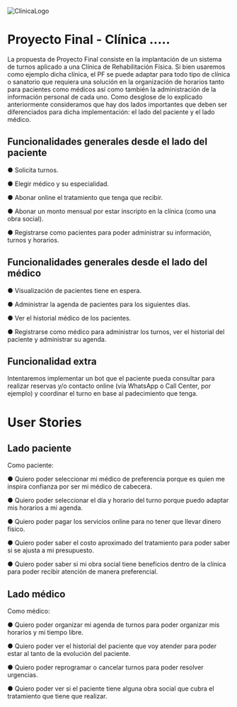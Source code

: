 ![ClinicaLogo](https://)

# Proyecto Final - Clínica .....
La propuesta de Proyecto Final consiste en la implantación de un sistema de turnos aplicado a una Clínica de Rehabilitación Física.
Si bien usaremos como ejemplo dicha clínica, el PF se puede adaptar para todo tipo de clínica o sanatorio que requiera una solución en la organización de horarios tanto para pacientes como médicos así como también la administración de la información personal de cada uno.
Como desglose de lo explicado anteriormente consideramos que hay dos lados importantes que deben ser diferenciados para dicha implementación: el lado del paciente y el lado médico.


## Funcionalidades generales desde el lado del paciente

● Solicita turnos.

● Elegir médico y su especialidad.

● Abonar online el tratamiento que tenga que recibir.

● Abonar un monto mensual por estar inscripto en la clínica (como una obra social).

● Registrarse como pacientes para poder administrar su información, turnos y horarios.


## Funcionalidades generales desde el lado del médico

● Visualización de pacientes tiene en espera.

● Administrar la agenda de pacientes para los siguientes días.

● Ver el historial médico de los pacientes.

● Registrarse como médico para administrar los turnos, ver el historial del paciente y administrar su agenda.


## Funcionalidad extra
Intentaremos implementar un bot que el paciente pueda consultar para realizar reservas y/o contacto online (vía WhatsApp o Call Center, por ejemplo) y coordinar el turno en base al padecimiento que tenga.




# User Stories

## Lado paciente
Como paciente:

● Quiero poder seleccionar mi médico de preferencia porque es quien me inspira confianza por ser mi médico de cabecera.

● Quiero poder seleccionar el día y horario del turno porque puedo adaptar mis horarios a mi agenda.

● Quiero poder pagar los servicios online para no tener que llevar dinero físico.

● Quiero poder saber el costo aproximado del tratamiento para poder saber si se ajusta a mi presupuesto.

● Quiero poder saber si mi obra social tiene beneficios dentro de la clínica para poder recibir atención de manera preferencial.

## Lado médico
Como médico:

● Quiero poder organizar mi agenda de turnos para poder organizar mis horarios y mi tiempo libre.

● Quiero poder ver el historial del paciente que voy atender para poder estar al tanto de la evolución del paciente.

● Quiero poder reprogramar o cancelar turnos para poder resolver urgencias.

● Quiero poder ver si el paciente tiene alguna obra social que cubra el tratamiento que tiene que realizar.